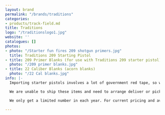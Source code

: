 ```yaml
---
layout: brand
permalink: "/brands/traditions"
categories:
- products/track-field.md
title: Traditions
logo: "/traditionslogo1.jpg"
website: ''
catalogues: []
photos:
- photo: "/Starter fun fires 209 shotgun primers.jpg"
  title: Traditions 209 Starting Pistol
- title: 209 Primer Blanks (for use with Traditions 209 starter pistol)
  photo: "/209 primer blanks.jpg"
- title: 22 Caliber Blanks (acorn blanks)
  photo: "/22 Cal blanks.jpg"
info: |-
  Importing starter pistols involves a lot of government red tape, so we have connected with a wholesaler that is able to get **Traditions Starter Pistols and Blanks** in for us, taking care of that process.

  We are unable to ship these items and need to arrange deliver or pick up.

  We only get a limited number in each year. For current pricing and availability please check our [Promotions page](https://balticathletics.com/promotions/).

---
```


